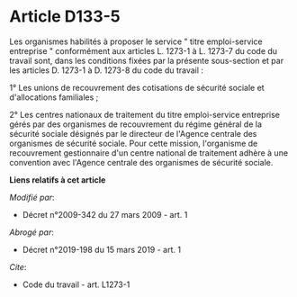 # Article D133-5

Les organismes habilités à proposer le service " titre emploi-service entreprise " conformément aux articles L. 1273-1 à L.
1273-7 du code du travail sont, dans les conditions fixées par la présente sous-section et par les articles D. 1273-1 à D.
1273-8 du code du travail : 

1° Les unions de recouvrement des cotisations de sécurité sociale et d'allocations familiales ; 

2° Les centres nationaux de traitement du titre emploi-service entreprise gérés par des organismes de recouvrement du régime
général de la sécurité sociale désignés par le directeur de l'Agence centrale des organismes de sécurité sociale. Pour cette
mission, l'organisme de recouvrement gestionnaire d'un centre national de traitement adhère à une convention avec l'Agence
centrale des organismes de sécurité sociale.

**Liens relatifs à cet article**

_Modifié par_:

  - Décret n°2009-342 du 27 mars 2009 - art. 1

_Abrogé par_:

  - Décret n°2019-198 du 15 mars 2019 - art. 1

_Cite_:

  - Code du travail - art. L1273-1
